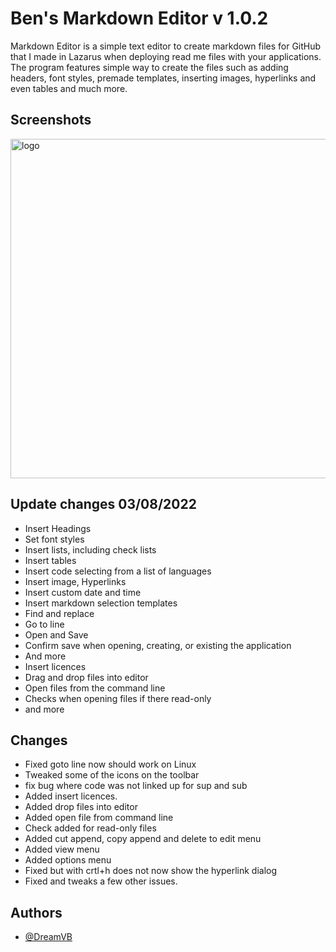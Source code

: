 # Ben's Markdown Editor v 1.0.2

Markdown Editor is a simple text editor to create markdown files for GitHub 
that I made in Lazarus when deploying read me files with your applications. The program features 
simple way to create the files such as adding headers, font styles, premade 
templates, inserting images, hyperlinks and even tables and much more.

## Screenshots

<img width="543" alt="logo" src="https://user-images.githubusercontent.com/17520035/182692953-7049820f-c14d-478a-98f4-e50bd32bb511.png">

## Update changes 03/08/2022

- Insert Headings
- Set font styles
- Insert lists, including check lists
- Insert tables
- Insert code selecting from a list of languages
- Insert image, Hyperlinks
- Insert custom date and time
- Insert markdown selection templates
- Find and replace
- Go to line
- Open and Save
- Confirm save when opening, creating, or existing the application
- And more
- Insert licences
- Drag and drop files into editor
- Open files from the command line
- Checks when opening files if there read-only
- and more


## Changes

- Fixed goto line now should work on Linux
- Tweaked some of the icons on the toolbar
- fix bug where code was not linked up for sup and sub
- Added insert licences.
- Added drop files into editor
- Added open file from command line
- Check added for read-only files
- Added cut append, copy append and delete to edit menu
- Added view menu
- Added options menu
- Fixed but with crtl+h does not now show the hyperlink dialog
- Fixed and tweaks a few other issues.

## Authors

- [@DreamVB](https://github.com/DreamVB)



